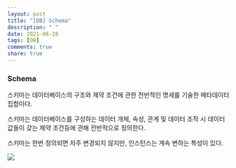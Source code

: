```yaml
---
layout: post
title: "[DB] Schema"
description: " "
date: 2021-06-28
tags: [DB]
comments: true
share: true
---
```


### Schema

스키마는 데이터베이스의 구조와 제약 조건에 관한 전반적인 명세를 기술한 메타데이터 집합이다.

스키마는 데이터베이스를 구성하는 데이터 개체, 속성, 관계 및 데이터 조작 시 데이터 값들이 갖는 제약 조건등에 관해 전반적으로 정의한다.

스키마는 한번 정의되면 자주 변경되지 않지만, 인스턴스는 계속 변하는 특성이 있다.

<img src="https://www.researchgate.net/profile/Massimo_Cafaro/publication/231315480/figure/fig4/AS:614189408198682@1523445574930/Relational-schema-of-the-grid-database.png">
